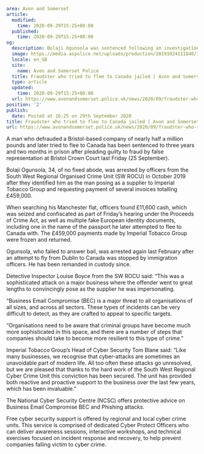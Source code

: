 ```yaml
area: Avon and Somerset
article:
  modified:
    time: 2020-09-29T15:25+00:00
  published:
    time: 2020-09-29T15:25+00:00
og:
  description: Bolaji Ogunsola was sentenced following an investigation by the South West ROCU.
  image: https://media.aspolice.net/uploads/production/20191024111848/In-Court-White.jpg
  locale: en_GB
  site:
    name: Avon and Somerset Police
  title: Fraudster who tried to flee to Canada jailed | Avon and Somerset Police
  type: article
  updated:
    time: 2020-09-29T15:25+00:00
  url: https://www.avonandsomerset.police.uk/news/2020/09/fraudster-who-tried-to-flee-to-canada-jailed/
position: '2'
publish:
  date: Posted at 16:25 on 29th September 2020
title: Fraudster who tried to flee to Canada jailed | Avon and Somerset Police
url: https://www.avonandsomerset.police.uk/news/2020/09/fraudster-who-tried-to-flee-to-canada-jailed/
```

A man who defrauded a Bristol-based company of nearly half a million pounds and later tried to flee to Canada has been sentenced to three years and two months in prison after pleading guilty to fraud by false representation at Bristol Crown Court last Friday (25 September).

Bolaji Ogunsola, 34, of no fixed abode, was arrested by officers from the South West Regional Organised Crime Unit (SW ROCU) in October 2019 after they identified him as the man posing as a supplier to Imperial Tobacco Group and requesting payment of several invoices totalling £459,000.

When searching his Manchester flat, officers found £11,600 cash, which was seized and confiscated as part of Friday’s hearing under the Proceeds of Crime Act, as well as multiple fake European identity documents, including one in the name of the passport he later attempted to flee to Canada with. The £459,000 payments made by Imperial Tobacco Group were frozen and returned.

Ogunsola, who failed to answer bail, was arrested again last February after an attempt to fly from Dublin to Canada was stopped by immigration officers. He has been remanded in custody since.

Detective Inspector Louise Boyce from the SW ROCU said: “This was a sophisticated attack on a major business where the offender went to great lengths to convincingly pose as the supplier he was impersonating.

“Business Email Compromise (BEC) is a major threat to all organisations of all sizes, and across all sectors. These types of incidents can be very difficult to detect, as they are crafted to appeal to specific targets.

“Organisations need to be aware that criminal groups have become much more sophisticated in this space, and there are a number of steps that companies should take to become more resilient to this type of crime.”

Imperial Tobacco Group’s Head of Cyber Security Tom Blane said: “Like many businesses, we recognise that cyber-attacks are sometimes an unavoidable part of modern life. All too often these attacks go unresolved, but we are pleased that thanks to the hard work of the South West Regional Cyber Crime Unit this conviction has been secured. The unit has provided both reactive and proactive support to the business over the last few years, which has been invaluable.”

The National Cyber Security Centre (NCSC) offers protective advice on Business Email Compromise BEC and Phishing attacks.

Free cyber security support is offered by regional and local cyber crime units. This service is comprised of dedicated Cyber Protect Officers who can deliver awareness sessions, interactive workshops, and technical exercises focused on incident response and recovery, to help prevent companies falling victim to cyber crime.
